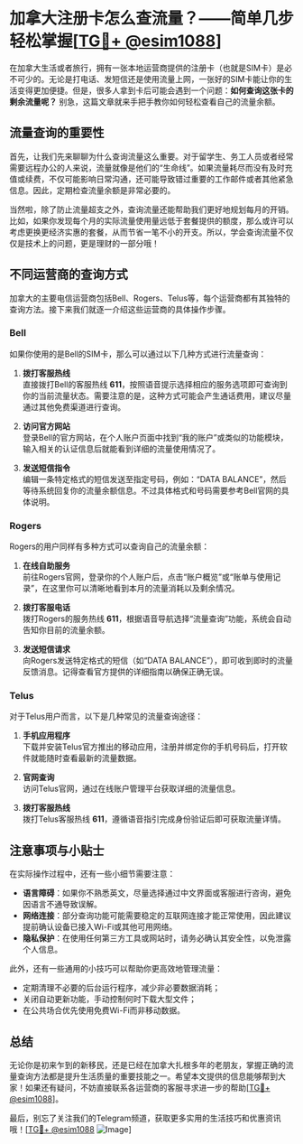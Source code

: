 # 加拿大注册卡怎么查流量？——简单几步轻松掌握[[TG💪+ @esim1088](https://t.me/s/esim1088)]

在加拿大生活或者旅行，拥有一张本地运营商提供的注册卡（也就是SIM卡）是必不可少的。无论是打电话、发短信还是使用流量上网，一张好的SIM卡能让你的生活变得更加便捷。但是，很多人拿到卡后可能会遇到一个问题：**如何查询这张卡的剩余流量呢？** 别急，这篇文章就来手把手教你如何轻松查看自己的流量余额。

## 流量查询的重要性

首先，让我们先来聊聊为什么查询流量这么重要。对于留学生、务工人员或者经常需要远程办公的人来说，流量就像是他们的“生命线”。如果流量耗尽而没有及时充值或续费，不仅可能影响日常沟通，还可能导致错过重要的工作邮件或者其他紧急信息。因此，定期检查流量余额是非常必要的。

当然啦，除了防止流量超支之外，查询流量还能帮助我们更好地规划每月的开销。比如，如果你发现每个月的实际流量使用量远低于套餐提供的额度，那么或许可以考虑更换更经济实惠的套餐，从而节省一笔不小的开支。所以，学会查询流量不仅仅是技术上的问题，更是理财的一部分哦！

## 不同运营商的查询方式

加拿大的主要电信运营商包括Bell、Rogers、Telus等，每个运营商都有其独特的查询方法。接下来我们就逐一介绍这些运营商的具体操作步骤。

### Bell

如果你使用的是Bell的SIM卡，那么可以通过以下几种方式进行流量查询：

1. **拨打客服热线**  
   直接拨打Bell的客服热线 **611**，按照语音提示选择相应的服务选项即可查询到你的当前流量状态。需要注意的是，这种方式可能会产生通话费用，建议尽量通过其他免费渠道进行查询。

2. **访问官方网站**  
   登录Bell的官方网站，在个人账户页面中找到“我的账户”或类似的功能模块，输入相关的认证信息后就能看到详细的流量使用情况了。

3. **发送短信指令**  
   编辑一条特定格式的短信发送至指定号码，例如：“DATA BALANCE”，然后等待系统回复你的流量余额信息。不过具体格式和号码需要参考Bell官网的具体说明。

### Rogers

Rogers的用户同样有多种方式可以查询自己的流量余额：

1. **在线自助服务**  
   前往Rogers官网，登录你的个人账户后，点击“账户概览”或“账单与使用记录”，在这里你可以清晰地看到本月的流量消耗以及剩余情况。

2. **拨打客服电话**  
   拨打Rogers的服务热线 **611**，根据语音导航选择“流量查询”功能，系统会自动告知你目前的流量余额。

3. **发送短信请求**  
   向Rogers发送特定格式的短信（如“DATA BALANCE”），即可收到即时的流量反馈消息。记得查看官方提供的详细指南以确保正确无误。

### Telus

对于Telus用户而言，以下是几种常见的流量查询途径：

1. **手机应用程序**  
   下载并安装Telus官方推出的移动应用，注册并绑定你的手机号码后，打开软件就能随时查看最新的流量数据。

2. **官网查询**  
   访问Telus官网，通过在线账户管理平台获取详细的流量信息。

3. **拨打客服热线**  
   拨打Telus客服热线 **611**，遵循语音指引完成身份验证后即可获取流量详情。

## 注意事项与小贴士

在实际操作过程中，还有一些小细节需要注意：

- **语言障碍**：如果你不熟悉英文，尽量选择通过中文界面或客服进行咨询，避免因语言不通导致误解。
- **网络连接**：部分查询功能可能需要稳定的互联网连接才能正常使用，因此建议提前确认设备已接入Wi-Fi或其他可用网络。
- **隐私保护**：在使用任何第三方工具或网站时，请务必确认其安全性，以免泄露个人信息。

此外，还有一些通用的小技巧可以帮助你更高效地管理流量：

- 定期清理不必要的后台运行程序，减少非必要数据消耗；
- 关闭自动更新功能，手动控制何时下载大型文件；
- 在公共场合优先使用免费Wi-Fi而非移动数据。

## 总结

无论你是初来乍到的新移民，还是已经在加拿大扎根多年的老朋友，掌握正确的流量查询方法都是提升生活质量的重要技能之一。希望本文提供的信息能够帮到大家！如果还有疑问，不妨直接联系各运营商的客服寻求进一步的帮助[[TG💪+ @esim1088](https://t.me/s/esim1088)]。

最后，别忘了关注我们的Telegram频道，获取更多实用的生活技巧和优惠资讯哦！[[TG💪+ @esim1088](https://t.me/s/esim1088) ![Image](https://i.postimg.cc/4NQfJmqS/Snipaste-2025-05-13-00-14-12.png)]